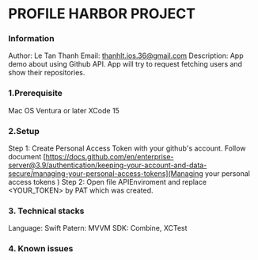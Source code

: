 # PROFILE HARBOR PROJECT
### Information
Author: Le Tan Thanh
Email: thanhlt.ios.36@gmail.com
Description: App demo about using Github API. App will try to request fetching users and show their repositories.

### 1.Prerequisite
Mac OS Ventura or later
XCode 15

### 2.Setup
Step 1: Create Personal Access Token with your github's account. Follow document [https://docs.github.com/en/enterprise-server@3.9/authentication/keeping-your-account-and-data-secure/managing-your-personal-access-tokens](Managing your personal access tokens
)
Step 2: Open file APIEnviroment and replace <YOUR_TOKEN> by PAT which was created.

### 3. Technical stacks
Language: Swift
Patern: MVVM
SDK: Combine, XCTest

### 4. Known issues